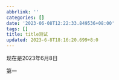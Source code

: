 ```yaml
---
abbrlink: ''
categories: []
date: '2023-06-08T12:22:33.849536+08:00'
tags: []
title: title测试
updated: 2023-6-8T18:16:20.699+8:0
---
```

现在是2023年6月8日

第一
